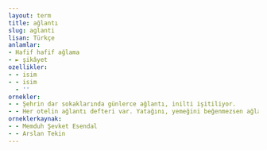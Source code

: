 ```yaml
---
layout: term
title: ağlantı
slug: aglanti
lisan: Türkçe
anlamlar:
- Hafif hafif ağlama
- ► şikâyet
ozellikler:
- - isim
- - isim
  - ''
ornekler:
- - Şehrin dar sokaklarında günlerce ağlantı, inilti işitiliyor.
- - Her otelin ağlantı defteri var. Yatağını, yemeğini beğenmezsen ağlantı defterine yazarsın.
orneklerkaynak:
- - Memduh Şevket Esendal
- - Arslan Tekin
---
```

